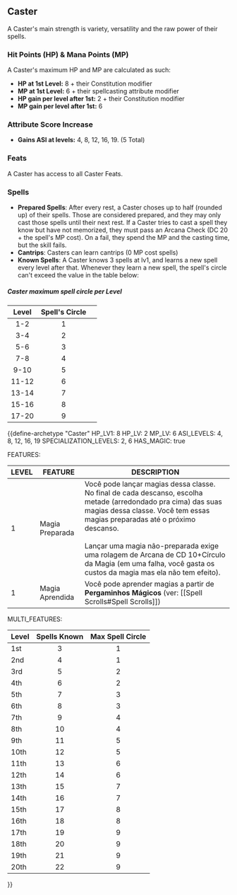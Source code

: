 ## Caster
A Caster's main strength is variety, versatility and the raw power of their spells.

### Hit Points (HP) & Mana Points (MP)
A Caster's maximum HP and MP are calculated as such:
- **HP at 1st Level:** 8 + their Constitution modifier
- **MP at 1st Level:** 6 + their spellcasting attribute modifier
- **HP gain per level after 1st:** 2 + their Constitution modifier
- **MP gain per level after 1st:** 6

### Attribute Score Increase
- **Gains ASI at levels:** 4, 8, 12, 16, 19. (5 Total)

### Feats
A Caster has access to all Caster Feats.

### Spells
- **Prepared Spells**: After every rest, a Caster choses up to half (rounded up) of their spells. Those are considered prepared, and they may only cast those spells until their next rest. If a Caster tries to cast a spell they know but have not memorized, they must pass an Arcana Check (DC 20 + the spell's MP cost). On a fail, they spend the MP and the casting time, but the skill fails.
- **Cantrips**: Casters can learn cantrips (0 MP cost spells)
- **Known Spells**: A Caster knows 3 spells at lv1, and learns a new spell every level after that. Whenever they learn a new spell, the spell's circle can't exceed the value in the table below:

##### Caster maximum spell circle per Level
| Level | Spell's Circle |     |
| :---: | :------------: | --- |
|  1-2  |       1        |     |
|  3-4  |       2        |     |
|  5-6  |       3        |     |
|  7-8  |       4        |     |
| 9-10  |       5        |     |
| 11-12 |       6        |     |
| 13-14 |       7        |     |
| 15-16 |       8        |     |
| 17-20 |       9        |     |

{{define-archetype "Caster"
HP_LV1: 8
HP_LV: 2
MP_LV: 6
ASI_LEVELS: 4, 8, 12, 16, 19
SPECIALIZATION_LEVELS: 2, 6
HAS_MAGIC: true

FEATURES:

| LEVEL | FEATURE         | DESCRIPTION                                                                                                                                                                                                                                                                                                                                                     |
| ----- | --------------- | --------------------------------------------------------------------------------------------------------------------------------------------------------------------------------------------------------------------------------------------------------------------------------------------------------------------------------------------------------------- |
| 1     | Magia Preparada | Você pode lançar magias dessa classe. No final de cada descanso, escolha metade (arredondado pra cima) das suas magias dessa classe. Você tem essas magias preparadas até o próximo descanso.<br><br>Lançar uma magia não-preparada exige uma rolagem de Arcana de CD 10+Círculo da Magia (em uma falha, você gasta os custos da magia mas ela não tem efeito). |
| 1     | Magia Aprendida | Você pode aprender magias a partir de **Pergaminhos Mágicos** (ver: [[Spell Scrolls#Spell Scrolls]])                                                                                                                                                                                                                                                            |

MULTI_FEATURES:

| Level | Spells Known | Max Spell Circle |
| ----- |:------------:|:----------------:|
| 1st   |      3       |        1         |
| 2nd   |      4       |        1         |
| 3rd   |      5       |        2         |
| 4th   |      6       |        2         |
| 5th   |      7       |        3         |
| 6th   |      8       |        3         |
| 7th   |      9       |        4         |
| 8th   |      10      |        4         |
| 9th   |      11      |        5         |
| 10th  |      12      |        5         |
| 11th  |      13      |        6         |
| 12th  |      14      |        6         |
| 13th  |      15      |        7         |
| 14th  |      16      |        7         |
| 15th  |      17      |        8         |
| 16th  |      18      |        8         |
| 17th  |      19      |        9         |
| 18th  |      20      |        9         |
| 19th  |      21      |        9         |
| 20th  |      22      |        9         |
}}
